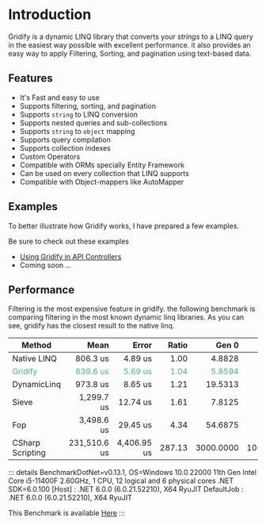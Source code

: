 # Introduction

Gridify is a dynamic LINQ library that converts your *strings* to a LINQ query in the easiest way possible with excellent performance.
it also provides an easy way to apply Filtering, Sorting, and pagination using text-based data.

## Features

- It's Fast and easy to use
- Supports filtering, sorting, and pagination
- Supports `string` to LINQ conversion
- Supports nested queries and sub-collections
- Supports `string` to `object` mapping
- Supports query compilation
- Supports collection indexes
- Custom Operators
- Compatible with ORMs specially Entity Framework
- Can be used on every collection that LINQ supports
- Compatible with Object-mappers like AutoMapper

## Examples

To better illustrate how Gridify works, I have prepared a few examples.

Be sure to check out these examples

- [Using Gridify in API Controllers](../example/api-controller.md)
- Coming soon ...

## Performance

Filtering is the most expensive feature in gridify. the following benchmark is comparing filtering in the most known dynamic linq libraries. As you can see, gridify has the closest result to the native linq.

| Method           |         Mean |       Error |  Ratio |     Gen 0 |     Gen 1 | Allocated |
|------------------|-------------:|------------:|-------:|----------:|----------:|----------:|
| Native LINQ      |     806.3 us |     4.89 us |   1.00 |    4.8828 |    1.9531 |     35 KB |
| Gridify          |     839.6 us |     5.69 us |   1.04 |    5.8594 |    2.9297 |     39 KB |
| DynamicLinq      |     973.8 us |     8.65 us |   1.21 |   19.5313 |    9.7656 |    123 KB |
| Sieve            |   1,299.7 us |    12.74 us |   1.61 |    7.8125 |    3.9063 |     53 KB |
| Fop              |   3,498.6 us |    29.45 us |   4.34 |   54.6875 |   27.3438 |    348 KB |
| CSharp Scripting | 231,510.6 us | 4,406.95 us | 287.13 | 3000.0000 | 1000.0000 | 24,198 KB |

::: details
BenchmarkDotNet=v0.13.1, OS=Windows 10.0.22000
11th Gen Intel Core i5-11400F 2.60GHz, 1 CPU, 12 logical and 6 physical cores
.NET SDK=6.0.100
[Host]     : .NET 6.0.0 (6.0.21.52210), X64 RyuJIT
DefaultJob : .NET 6.0.0 (6.0.21.52210), X64 RyuJIT

This Benchmark is available [Here](https://github.com/alirezanet/Gridify/blob/master/benchmark/LibraryComparisionFilteringBenchmark.cs)
:::


<style scoped>
   tr:nth-child(2) {
      color: #42b983;
   }
</style>



